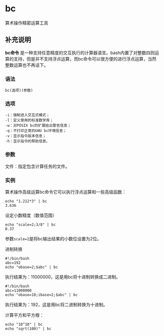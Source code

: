 # bc

算术操作精密运算工具

## 补充说明

**bc命令** 是一种支持任意精度的交互执行的计算器语言。bash内置了对整数四则运算的支持，但是并不支持浮点运算，而bc命令可以很方便的进行浮点运算，当然整数运算也不再话下。

### 语法

```text
bc(选项)(参数)
```

### 选项

```text
-i：强制进入交互式模式；
-l：定义使用的标准数学库；
-w：对POSIX bc的扩展给出警告信息；
-q：不打印正常的GNU bc环境信息；
-v：显示指令版本信息；
-h：显示指令的帮助信息。
```

### 参数

文件：指定包含计算任务的文件。

### 实例

算术操作高级运算bc命令它可以执行浮点运算和一些高级函数：

```text
echo "1.212*3" | bc 
3.636
```

设定小数精度（数值范围）

```text
echo "scale=2;3/8" | bc
0.37
```

参数`scale=2`是将bc输出结果的小数位设置为2位。

进制转换

```text
#!/bin/bash
abc=192
echo "obase=2;$abc" | bc
```

执行结果为：11000000，这是用bc将十进制转换成二进制。

```text
#!/bin/bash
abc=11000000
echo "obase=10;ibase=2;$abc" | bc
```

执行结果为：192，这是用bc将二进制转换为十进制。

计算平方和平方根：

```text
echo "10^10" | bc
echo "sqrt(100)" | bc
```


